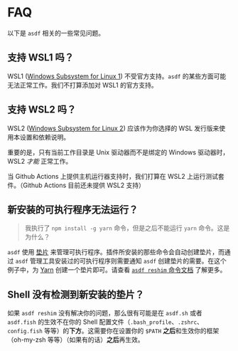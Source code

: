 # FAQ

以下是 `asdf` 相关的一些常见问题。

## 支持 WSL1 吗？

WSL1 ([Windows Subsystem for Linux 1](https://en.wikipedia.org/wiki/Windows_Subsystem_for_Linux#WSL_1)) 不受官方支持。`asdf` 的某些方面可能无法正常工作。我们不打算添加对 WSL1 的官方支持。

## 支持 WSL2 吗？

WSL2 ([Windows Subsystem for Linux 2](https://en.wikipedia.org/wiki/Windows_Subsystem_for_Linux#WSL_2))  应该作为你选择的 WSL 发行版来使用本设置和依赖说明。

重要的是，只有当前工作目录是 Unix 驱动器而不是绑定的 Windows 驱动器时，WSL2 _才能_ 正常工作。

当 Github Actions 上提供主机运行器支持时，我们打算在 WSL2 上运行测试套件。（Github Actions 目前还未提供 WSL2 支持）

## 新安装的可执行程序无法运行？

> 我执行了 `npm install -g yarn` 命令，但是之后不能运行 `yarn` 命令。这是为什么？

`asdf` 使用 [垫片](https://zh.wikipedia.org/wiki/垫片_(程序设计)) 来管理可执行程序。插件所安装的那些命令会自动创建垫片，而通过 `asdf` 管理工具安装过的可执行程序则需要通知 `asdf` 创建垫片的需要。在这个例子中，为 [Yarn](https://yarnpkg.com/) 创建一个垫片即可。请查看 [`asdf reshim` 命令文档](/zh-hans/manage/core.md#reshim) 了解更多。

## Shell 没有检测到新安装的垫片？

如果 `asdf reshim` 没有解决你的问题，那么很有可能是在 `asdf.sh` 或者 `asdf.fish` 的生效不在你的 Shell 配置文件（`.bash_profile`、`.zshrc`、`config.fish` 等等）的**下方**。这需要你在设置你的 `$PATH` **之后**和生效你的框架（oh-my-zsh 等等）（如果有的话）**之后**再生效。
